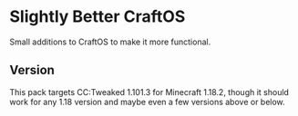 # Slightly Better CraftOS
Small additions to CraftOS to make it more functional.

## Version
This pack targets CC:Tweaked 1.101.3 for Minecraft 1.18.2, though it should work for any 1.18 version and maybe even a few versions above or below.